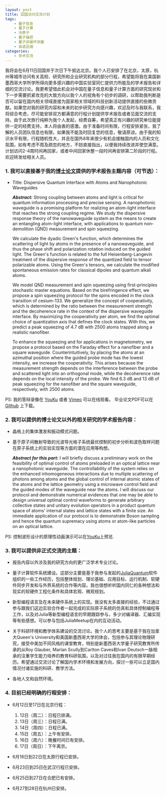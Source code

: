```yaml
---
layout: post
title: 回国访问交流计划
tags:
    - 量子信息
    - 量子计算
    - 冷原子
    - 量子操控
    - 量子非破坏测量
    - 自选压缩
categories:
    - 学术交流
---
```


我将会在6月11日回国并于次日下午抵达北京。我个人已安排了在北京，太原，杭州等城市访问有关高校、研究所和企业研究机构的部分行程，希望能将我在美国新墨西哥大学所学所得向更多感兴趣的中国实验室同仁提供力所能及的学术报告和详细的交流讨论。我更希望借此机会对中国在量子信息和量子计算方面的研究现状和下一步需要抓紧攻克的大致方向以我个人的视角有个初步的调研，以帮助我判断是否可以留在国内相关领域直接为国家相关领域的科技创新活动提供直接的些微贡献。如果您对我的研究内容和未来的初步研究方向感兴趣，欢迎及时与我联系，我将综合考虑，尽可能安排双方都满意的行程计划提供学术报告或者见面交流的支持。由于此次旅行纯粹为我个人发起，经费自筹，希望真正有兴趣的研究单位能提供一定的经费支持，本人将由衷的感激。由于准备时间有限，行程安排紧张，我了解的人员团队信息也有限，如果我不能及时回复您的信息，敬请原谅。由于我的知识水平有限，行程随机性大，并且在国外8年来很少有机会接触国内的人员和文化氛围，如有考虑不周及疏忽的地方，不妨直接指出，以便我持续改进并使您满意。计划访问2-4周时间再回家，或者中间回家休整一段时间再安排第二阶段的行程。欢迎转发给相关人员。

### 1. 我可以直接基于我的[博士论文](https://zenodo.org/badge/latestdoi/91208437)提供的学术报告主题内容（可节选）：

+ Title: Dispersive Quantum Interface with Atoms and Nanophotonic Waveguides

    ***Abstract:*** Strong coupling between atoms and light is critical for quantum information processing and precise sensing. A nanophotonic waveguide is a promising platform for realizing an atom-light interface that reaches the strong coupling regime. We study the dispersive response theory of the nanowaveguide system as the means to create an entangling atom-light interface, with applications to quantum non-demolition (QND) measurement and spin squeezing.

    We calculate the dyadic Green's function, which determines the scattering of light by atoms in the presence of a nanowaveguide, and thus the phase shift and polarization rotation induced on the guided light. The Green's function is related to the full Heisenberg-Langevin treatment of the dispersive response of the quantized field to tensor polarizable atoms. Using the Green's tensors, we calculate the modified spontaneous emission rates for classical dipoles and quantum alkali atoms.

    We model QND measurement and spin squeezing using first-principles stochastic master equations. Based on the birefringence effect, we propose a spin squeezing protocol for the spins encoded in the clock transition of cesium-133. We generalize the concept of cooperativity, which is determined by the ratio between the measurement strength and the decoherence rate in the context of the dispersive waveguide interface. By maximizing the cooperativity per atom, we find the optimal choice of quantization axis that defines the clock states. With this, we predict a peak squeezing of 4.7 dB with 2500 atoms trapped along a realistic nanofiber.

    To enhance the squeezing and for applications in magnetometry, we propose a protocol based on the Faraday effect for a nanofiber and a square waveguide. Counterintuitively, by placing the atoms at an azimuthal position where the guided probe mode has the lowest intensity, we increase the cooperativity.  This arises because the measurement strength depends on the interference between the probe and scattered light into an orthogonal mode, while the decoherence rate depends on the local intensity of the probe. We find 6.3  dB and 13 dB of peak squeezing for the nanofiber and the square waveguide, respectively, with 2500 atoms.

PS: 我的答辩录像在 [YouKu](https://v.youku.com/v_show/id_XMzU1MTg3Mzk0OA==.html) 或者 [Vimeo](https://vimeo.com/274035008?activityReferer=1) 可以在线观看。
毕业论文PDF可以在 [Github](https://github.com/i2000s/PhD_Thesis/releases) 上下载。


### 2. 我可以提供的博士论文以外的相关研究的学术报告内容：

+ 晶格上的集体激发和振动模式问题。

+ 基于原子间散射导致的光波导光格子系统最优控制的初步分析和波色取样问题在原子系统上的实验实现等方面的潜在应用等构想。

    ***Abstract for this part:*** I will briefly discuss a preliminary work on the feasibility of optimal control of atoms preloaded in an optical lattice near a nanophotonic waveguide.
The controllability of the system relies on the enhanced inhomogeneous interactions due to multiple scattering of photons among atoms and the global control of internal atomic states of the atoms and the lattice geometry using a microwave control field and the guided modes of the waveguide near the atoms.
I will discuss our protocol and demonstrate numerical evidences that one may be able to design universal optimal control waveforms to generate arbitrary collective states and unitary evolution operators in a product quantum space of atoms' internal states and lattice states with a finite size.
An immediate application of our protocol is to demonstrate Boson sampling and hence the quantum supremacy using atoms or atom-like particles on an optical lattice.

PS: 控制波形设计的原理性动画演示可以在[YouKu](https://v.youku.com/v_show/id_XMzY1NjYxOTE2NA.html)上预览.

### 3. 我可以提供非正式交流的主题：

+ 报告内容以外涉及我的研究方向的更广泛学术专业讨论。

+ 量子计算软件系统建设。这部分主要是基于我参与发起的[JuliaQuantum](https://JuliaQuantum.github.io)软件组织的一些工作经历，包括整体规划、理论基础、应用目标、运行机制、软硬件同步开发和与外界系统的合作等内容。我也很想听听国内同仁的各种想法和现实的软硬件工程化条件和具体宏观、微观规划。

+ 新型编程语言及在未来硬件系统上的实现。我没有太多直接的经验，不过通过参与跟我们这边实验合作者一起完成的实际原子系统的仿真和具体控制编程等工作，以及对Julia等新型编程语言的早期跟踪参与，多少对编译器、汇编实现等有些感想。可以参与包括JuliaMeetup在内的互动活动。

+ 关于科研环境和教学体系建设的交流讨论。我个人的思考主要是基于我在加拿大Queen's University和美国新墨西哥大学的体会，包括参与其理论物理研究，接受中美加不同风格的课堂教育，特别是新墨西哥大学量子研究教育所传承的从Roy Glauber, Marlan Scully到Carlton Caves和Ivan Deutsch一脉相承的注重学生能力培养的教育科研氛围，以及对过往我在国内的有限早期经历。希望通过交流讨论了解国内学术环境和发展方向，探讨一些可以立足国内情况付诸实施的科研、教学方法。

+ 各地人文和自然环境。

### 4. 目前已经明确的行程安排：

+ 6月12日至17日在北京行程：
    1. 12日（周二）：日程已排满。
    2. 13日（周三）：日程已满。
    3. 14日（周四）：日程已满。
    4. 15日（周五）：上午有安排。
    4. 16日（周六）：晚餐时间已有安排。
    5. 17日（周日）：下午离京。

+ 6月18日到22日在太原行程已安排。
+ 6月23日到25日在武汉行程已安排。
+ 6月25日到27日在合肥已有安排。
+ 6月27到28日在杭州已安排。
